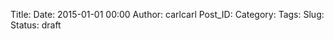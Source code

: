 Title: 
Date: 2015-01-01 00:00
Author: carlcarl
Post_ID: 
Category: 
Tags: 
Slug: 
Status: draft



